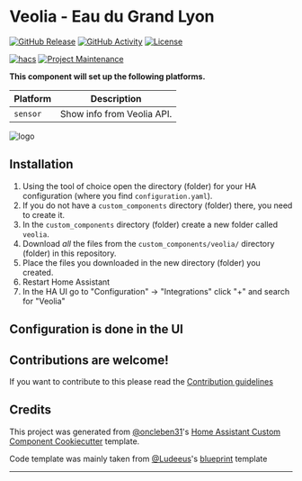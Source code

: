 # Veolia - Eau du Grand Lyon

[![GitHub Release][releases-shield]][releases]
[![GitHub Activity][commits-shield]][commits]
[![License][license-shield]](LICENSE)

[![hacs][hacsbadge]][hacs]
[![Project Maintenance][maintenance-shield]][user_profile]

**This component will set up the following platforms.**

| Platform | Description                |
| -------- | -------------------------- |
| `sensor` | Show info from Veolia API. |

![logo][logoimg]

## Installation

1. Using the tool of choice open the directory (folder) for your HA configuration (where you find `configuration.yaml`).
2. If you do not have a `custom_components` directory (folder) there, you need to create it.
3. In the `custom_components` directory (folder) create a new folder called `veolia`.
4. Download _all_ the files from the `custom_components/veolia/` directory (folder) in this repository.
5. Place the files you downloaded in the new directory (folder) you created.
6. Restart Home Assistant
7. In the HA UI go to "Configuration" -> "Integrations" click "+" and search for "Veolia"

## Configuration is done in the UI

<!---->

## Contributions are welcome!

If you want to contribute to this please read the [Contribution guidelines](CONTRIBUTING.md)

## Credits

This project was generated from [@oncleben31](https://github.com/oncleben31)'s [Home Assistant Custom Component Cookiecutter](https://github.com/oncleben31/cookiecutter-homeassistant-custom-component) template.

Code template was mainly taken from [@Ludeeus](https://github.com/ludeeus)'s [blueprint][blueprint] template

---

[blueprint]: https://github.com/custom-components/blueprint
[commits-shield]: https://img.shields.io/github/commit-activity/y/tetienne/veolia-custom-component.svg?style=for-the-badge
[commits]: https://github.com/tetienne/veolia-custom-component/commits/main
[hacs]: https://hacs.xyz
[hacsbadge]: https://img.shields.io/badge/HACS-Custom-orange.svg?style=for-the-badge
[logoimg]: logo.png
[license-shield]: https://img.shields.io/github/license/tetienne/veolia-custom-component.svg?style=for-the-badge
[maintenance-shield]: https://img.shields.io/badge/maintainer-%40tetienne-blue.svg?style=for-the-badge
[releases-shield]: https://img.shields.io/github/release/tetienne/veolia-custom-component.svg?style=for-the-badge
[releases]: https://github.com/tetienne/veolia-custom-component/releases
[user_profile]: https://github.com/tetienne

